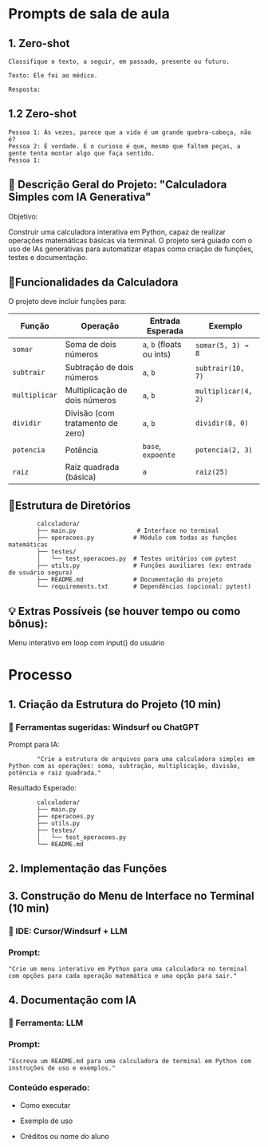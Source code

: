 # Prompts de sala de aula
## 1. Zero-shot

    Classifique o texto, a seguir, em passado, presente ou futuro.
    
    Texto: Ele foi ao médico.
    
    Resposta:

## 1.2 Zero-shot

    Pessoa 1: Às vezes, parece que a vida é um grande quebra-cabeça, não é?
    Pessoa 2: É verdade. E o curioso é que, mesmo que faltem peças, a gente tenta montar algo que faça sentido.
    Pessoa 1: 



## 📘 Descrição Geral do Projeto: "Calculadora Simples com IA Generativa"

Objetivo:

Construir uma calculadora interativa em Python, capaz de realizar operações matemáticas básicas via terminal. O projeto será guiado com o uso de IAs generativas para automatizar etapas como criação de funções, testes e documentação.

 ## 🧮Funcionalidades da Calculadora
O projeto deve incluir funções para:

| Função        | Operação                         | Entrada Esperada          | Exemplo             |
| ------------- | -------------------------------- | ------------------------- | ------------------- |
| `somar`       | Soma de dois números             | `a`, `b` (floats ou ints) | `somar(5, 3) → 8`   |
| `subtrair`    | Subtração de dois números        | `a`, `b`                  | `subtrair(10, 7)`   |
| `multiplicar` | Multiplicação de dois números    | `a`, `b`                  | `multiplicar(4, 2)` |
| `dividir`     | Divisão (com tratamento de zero) | `a`, `b`                  | `dividir(8, 0)`     |
| `potencia`    | Potência                         | `base`, `expoente`        | `potencia(2, 3)`    |
| `raiz`        | Raiz quadrada (básica)           | `a`                       | `raiz(25)`          |

 ## 📁Estrutura de Diretórios

            calculadora/
            ├── main.py                 # Interface no terminal
            ├── operacoes.py           # Módulo com todas as funções matemáticas
            ├── testes/
            │   └── test_operacoes.py  # Testes unitários com pytest
            ├── utils.py               # Funções auxiliares (ex: entrada de usuário segura)
            ├── README.md              # Documentação do projeto
            └── requirements.txt       # Dependências (opcional: pytest)

## 💡 Extras Possíveis (se houver tempo ou como bônus):
Menu interativo em loop com input() do usuário

# Processo
## 1. Criação da Estrutura do Projeto (10 min)
### 📌 Ferramentas sugeridas: Windsurf ou ChatGPT

Prompt para IA:

            "Crie a estrutura de arquivos para uma calculadora simples em Python com as operações: soma, subtração, multiplicação, divisão, potência e raiz quadrada."

Resultado Esperado:

            calculadora/
            ├── main.py
            ├── operacoes.py
            ├── utils.py
            ├── testes/
            │   └── test_operacoes.py
            └── README.md


## 2. Implementação das Funções

## 3. Construção do Menu de Interface no Terminal (10 min)
### 📌 IDE: Cursor/Windsurf + LLM

### Prompt:

    "Crie um menu interativo em Python para uma calculadora no terminal com opções para cada operação matemática e uma opção para sair."

## 4. Documentação com IA

### 📌 Ferramenta: LLM

### Prompt:

    "Escreva um README.md para uma calculadora de terminal em Python com instruções de uso e exemplos."

### Conteúdo esperado:

* Como executar

* Exemplo de uso

* Créditos ou nome do aluno
